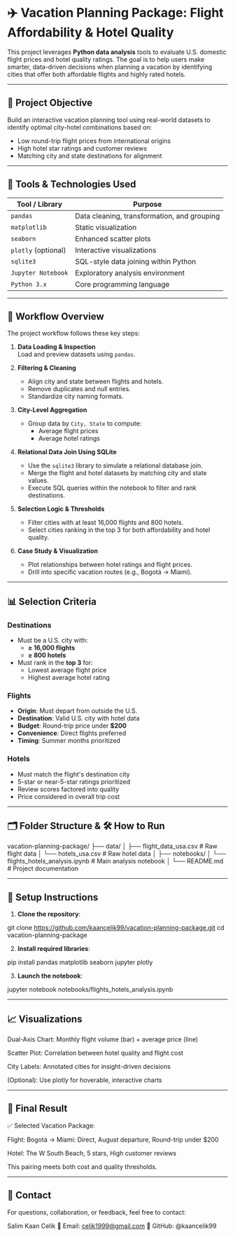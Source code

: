 # ✈️ Vacation Planning Package: Flight Affordability & Hotel Quality

This project leverages **Python data analysis** tools to evaluate U.S. domestic flight prices and hotel quality ratings. The goal is to help users make smarter, data-driven decisions when planning a vacation by identifying cities that offer both affordable flights and highly rated hotels.

---

## 📌 Project Objective

Build an interactive vacation planning tool using real-world datasets to identify optimal city-hotel combinations based on:

- Low round-trip flight prices from international origins
- High hotel star ratings and customer reviews
- Matching city and state destinations for alignment

---

## 🧰 Tools & Technologies Used

| Tool / Library       | Purpose                                      |
|----------------------|----------------------------------------------|
| `pandas`             | Data cleaning, transformation, and grouping |
| `matplotlib`         | Static visualization                        |
| `seaborn`            | Enhanced scatter plots                      |
| `plotly` (optional)  | Interactive visualizations                  |
| `sqlite3`            | SQL-style data joining within Python        |
| `Jupyter Notebook`   | Exploratory analysis environment            |
| `Python 3.x`         | Core programming language                   |

---

## 🧭 Workflow Overview

The project workflow follows these key steps:

1. **Data Loading & Inspection**  
   Load and preview datasets using `pandas`.

2. **Filtering & Cleaning**  
   - Align city and state between flights and hotels.
   - Remove duplicates and null entries.
   - Standardize city naming formats.

3. **City-Level Aggregation**  
   - Group data by `City, State` to compute:
     - Average flight prices
     - Average hotel ratings

4. **Relational Data Join Using SQLite**  
   - Use the `sqlite3` library to simulate a relational database join.
   - Merge the flight and hotel datasets by matching city and state values.
   - Execute SQL queries within the notebook to filter and rank destinations.

5. **Selection Logic & Thresholds**  
   - Filter cities with at least 16,000 flights and 800 hotels.
   - Select cities ranking in the top 3 for both affordability and hotel quality.

6. **Case Study & Visualization**  
   - Plot relationships between hotel ratings and flight prices.
   - Drill into specific vacation routes (e.g., Bogotá → Miami).

---

## 📊 Selection Criteria

### Destinations
- Must be a U.S. city with:
  - **≥ 16,000 flights**
  - **≥ 800 hotels**
- Must rank in the **top 3** for:
  - Lowest average flight price
  - Highest average hotel rating

### Flights
- **Origin**: Must depart from outside the U.S.
- **Destination**: Valid U.S. city with hotel data
- **Budget**: Round-trip price under **$200**
- **Convenience**: Direct flights preferred
- **Timing**: Summer months prioritized

### Hotels
- Must match the flight's destination city
- 5-star or near-5-star ratings prioritized
- Review scores factored into quality
- Price considered in overall trip cost

---

## 🗂️ Folder Structure & 🛠 How to Run

vacation-planning-package/
├── data/
│ ├── flight_data_usa.csv # Raw flight data
│ └── hotels_usa.csv # Raw hotel data
│
├── notebooks/
│ └── flights_hotels_analysis.ipynb # Main analysis notebook
│
└── README.md # Project documentation

---

## 🔧 Setup Instructions

1. **Clone the repository**:

git clone https://github.com/kaancelik99/vacation-planning-package.git
cd vacation-planning-package

2. **Install required libraries**:

pip install pandas matplotlib seaborn jupyter plotly

3. **Launch the notebook**:

jupyter notebook notebooks/flights_hotels_analysis.ipynb

---

## 📈 Visualizations

Dual-Axis Chart: Monthly flight volume (bar) + average price (line)

Scatter Plot: Correlation between hotel quality and flight cost

City Labels: Annotated cities for insight-driven decisions

(Optional): Use plotly for hoverable, interactive charts

---

## 📌 Final Result
✅ Selected Vacation Package:

Flight: Bogotá → Miami: Direct, August departure, Round-trip under $200

Hotel: The W South Beach, 5 stars, High customer reviews

This pairing meets both cost and quality thresholds.

---

## 💬 Contact
For questions, collaboration, or feedback, feel free to contact:

Salim Kaan Celik
📧 Email: celik1999@gmail.com
🔗 GitHub: @kaancelik99
